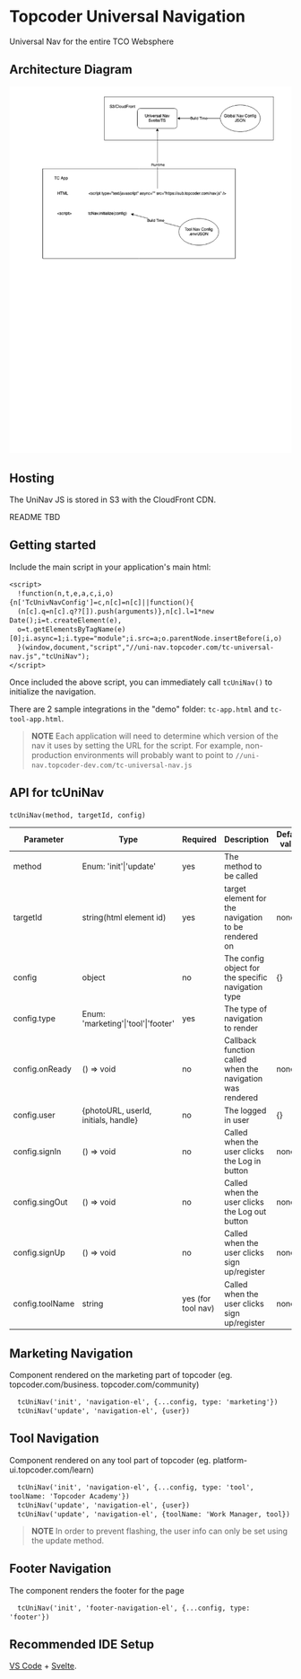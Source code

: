 # Topcoder Universal Navigation
Universal Nav for the entire TCO Websphere

## Architecture Diagram

![Basic Architecture Diagram](docs/Universal%20Nav%20Diagram.png?raw=true "Universal Nav Architecture Drawing")

## Hosting

The UniNav JS is stored in S3 with the CloudFront CDN. 

README TBD

## Getting started
Include the main script in your application's main html:

```
<script>
  !function(n,t,e,a,c,i,o){n['TcUnivNavConfig']=c,n[c]=n[c]||function(){
  (n[c].q=n[c].q??[]).push(arguments)},n[c].l=1*new Date();i=t.createElement(e),
  o=t.getElementsByTagName(e)[0];i.async=1;i.type="module";i.src=a;o.parentNode.insertBefore(i,o)
  }(window,document,"script","//uni-nav.topcoder.com/tc-universal-nav.js","tcUniNav");
</script>
```

Once included the above script, you can immediately call `tcUniNav()` to initialize the navigation.

There are 2 sample integrations in the "demo" folder: `tc-app.html` and `tc-tool-app.html`.

>**NOTE** Each application will need to determine which version of the nav it uses by setting the URL for the script. For example, non-production environments will probably want to point to `//uni-nav.topcoder-dev.com/tc-universal-nav.js`

## API for tcUniNav
`tcUniNav(method, targetId, config)`

| Parameter       | Type                                 | Required            | Description                                               | Default value |
|-----------------|--------------------------------------|---------------------|-----------------------------------------------------------|---------------|
| method          | Enum: 'init'\|'update'               | yes                 | The method to be called                                   |               |
| targetId        | string(html element id)              | yes                 | target element for the navigation to be rendered on       | none          |
| config          | object                               | no                  | The config object for the specific navigation type        | {}            |
| config.type     | Enum: 'marketing'\|'tool'\|'footer'  | yes                 | The type of navigation to render                          |               |
| config.onReady  | () => void                           | no                  | Callback function called when the navigation was rendered | none          |
| config.user     | {photoURL, userId, initials, handle} | no                  | The logged in user                                        | {}            |
| config.signIn   | () => void                           | no                  | Called when the user clicks the Log in button             | none          |
| config.singOut  | () => void                           | no                  | Called when the user clicks the Log out button            | none          |
| config.signUp   | () => void                           | no                  | Called when the user clicks sign up/register              | none          |
| config.toolName | string                               | yes (for  tool nav) | Called when the user clicks sign up/register              | none          |

## Marketing Navigation
Component rendered on the marketing part of topcoder (eg. topcoder.com/business. topcoder.com/community)
```
  tcUniNav('init', 'navigation-el', {...config, type: 'marketing'})
  tcUniNav('update', 'navigation-el', {user})
```

## Tool Navigation
Component rendered on any tool part of topcoder (eg. platform-ui.topcoder.com/learn)
```
  tcUniNav('init', 'navigation-el', {...config, type: 'tool', toolName: 'Topcoder Academy'})
  tcUniNav('update', 'navigation-el', {user})
  tcUniNav('update', 'navigation-el', {toolName: 'Work Manager, tool})
```

>**NOTE** In order to prevent flashing, the user info can only be set using the update method.

## Footer Navigation
The component renders the footer for the page
```
  tcUniNav('init', 'footer-navigation-el', {...config, type: 'footer'})
```

## Recommended IDE Setup   
[VS Code](https://code.visualstudio.com/) + [Svelte](https://marketplace.visualstudio.com/items?itemName=svelte.svelte-vscode).
